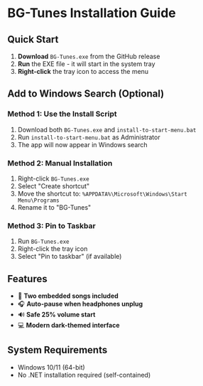 # BG-Tunes Installation Guide

## Quick Start
1. **Download** `BG-Tunes.exe` from the GitHub release
2. **Run** the EXE file - it will start in the system tray
3. **Right-click** the tray icon to access the menu

## Add to Windows Search (Optional)

### Method 1: Use the Install Script
1. Download both `BG-Tunes.exe` and `install-to-start-menu.bat`
2. Run `install-to-start-menu.bat` as Administrator
3. The app will now appear in Windows search

### Method 2: Manual Installation
1. Right-click `BG-Tunes.exe`
2. Select "Create shortcut"
3. Move the shortcut to: `%APPDATA%\Microsoft\Windows\Start Menu\Programs`
4. Rename it to "BG-Tunes"

### Method 3: Pin to Taskbar
1. Run `BG-Tunes.exe`
2. Right-click the tray icon
3. Select "Pin to taskbar" (if available)

## Features
- 🎵 **Two embedded songs included**
- 🎧 **Auto-pause when headphones unplug**
- 🔊 **Safe 25% volume start**
- 💻 **Modern dark-themed interface**

## System Requirements
- Windows 10/11 (64-bit)
- No .NET installation required (self-contained) 